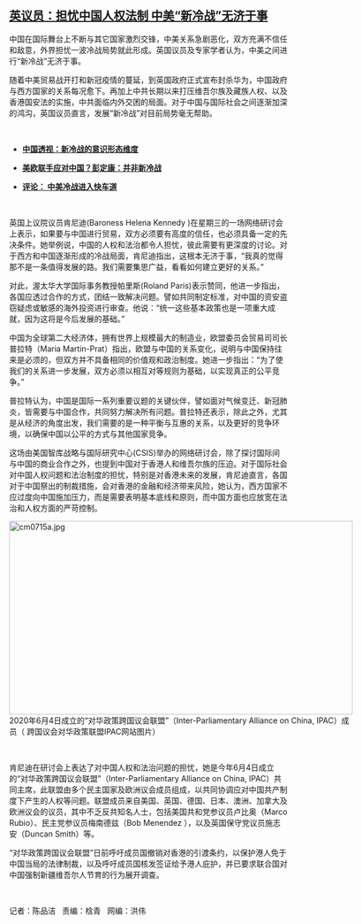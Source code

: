 <!--1594848369000-->
[英议员：担忧中国人权法制 中美“新冷战”无济于事](https://www.rfa.org/mandarin/yataibaodao/junshiwaijiao/cm-07152020104912.html)
------

<p>中国在国际舞台上不断与其它国家激烈交锋，中美关系急剧恶化，双方充满不信任和敌意，外界担忧一波冷战局势就此形成。英国议员及专家学者认为，中美之间进行“新冷战”无济于事。</p><p>随着中美贸易战开打和新冠疫情的蔓延，到英国政府正式宣布封杀华为，中国政府与西方国家的关系每况愈下。再加上中共长期以来打压维吾尔族及藏族人权、以及香港国安法的实施，中共面临内外交困的局面。对于中国与国际社会之间逐渐加深的鸿沟，英国议员直言，发展“新冷战”对目前局势毫无帮助。</p><p> </p><ul><li><b><a class="external-link" href="http://www.rfa.org/mandarin/zhuanlan/zhongguotoushi/panel-07152020155931.html">中国透视：新冷战的意识形态维度</a></b></li></ul><ul><li><b><a class="external-link" href="http://www.rfa.org/mandarin/yataibaodao/junshiwaijiao/cc-06292020103543.html">美欧联手应对中国？彭定康：并非新冷战</a></b></li></ul><ul><li><b><a class="external-link" href="http://www.rfa.org/mandarin/pinglun/chengxiaonong/cxn-06292020113850.html">评论： 中美冷战进入快车道</a></b></li></ul><p> </p><p>英国上议院议员肯尼迪(Baroness Helena Kennedy )在星期三的一场网络研讨会上表示，如果要与中国进行贸易，双方必须要有高度的信任，也必须具备一定的先决条件。她举例说，中国的人权和法治都令人担忧，彼此需要有更深度的讨论。对于西方和中国逐渐形成的冷战局面，肯尼迪指出，这根本无济于事，“我真的觉得那不是一条值得发展的路。我们需要集思广益，看看如何建立更好的关系。”</p><p>对此，渥太华大学国际事务教授帕里斯(Roland Paris)表示赞同，他进一步指出，各国应透过合作的方式，团结一致解决问题。譬如共同制定标准，对中国的资安盗窃疑虑或敏感的海外投资进行审查。他说：“统一这些基本政策也是一项重大成就，因为这将是今后发展的基础。”</p><p>中国为全球第二大经济体，拥有世界上规模最大的制造业，欧盟委员会贸易司司长普拉特（Maria Martin-Prat）指出，欧盟与中国的关系变化，说明与中国保持往来是必须的，但双方并不具备相同的价值观和政治制度。她进一步指出：“为了使我们的关系进一步发展，双方必须以相互对等规则为基础，以实现真正的公平竞争。”</p><p>普拉特认为，中国是国际一系列重要议题的关键伙伴，譬如面对气候变迁、新冠肺炎，皆需要与中国合作，共同努力解决所有问题。普拉特还表示，除此之外，尤其是从经济的角度出发，我们需要的是一种平衡与互惠的关系，以及更好的竞争环境，以确保中国以公平的方式与其他国家竞争。</p><p>这场由美国智库战略与国际研究中心(CSIS)举办的网络研讨会，除了探讨国际间与中国的商业合作之外，也提到中国对于香港人和维吾尔族的压迫。对于国际社会对中国人权问题和法治制度的担忧，特别是对香港未来的发展，肯尼迪直言，各国对于中国祭出的制裁措施，会对香港的金融和经济带来风险，她认为，西方国家不应过度向中国施加压力，而是需要表明基本底线和原则，而中国方面也应放宽在法治和人权方面的严苛控制。</p><p><div class="image-inline captioned" style="width:622px;"><div style="width:622px;"><img alt="cm0715a.jpg" height="350" src="https://www.rfa.org/mandarin/yataibaodao/junshiwaijiao/cm-07152020104912.html/cm0715a.jpg/image" title="cm0715a.jpg" width="622"/></div><div class="image-caption"><span style="width:622px;">2020年6月4日成立的“对华政策跨国议会联盟”（Inter-Parliamentary Alliance on China, IPAC）成员（ 跨国议会对华政策联盟IPAC网站图片）</span><span class="copyright"> </span></div></div></p><p> </p><p>肯尼迪在研讨会上表达了对中国人权和法治问题的担忧，她是今年6月4日成立的“对华政策跨国议会联盟”（Inter-Parliamentary Alliance on China, IPAC）共同主席，此联盟由多个民主国家及欧洲议会成员组成，以共同协调应对中国共产制度下产生的人权等问题。联盟成员来自美国、英国、德国、日本、澳洲、加拿大及欧洲议会的议员，其中不乏反共知名人士，包括美国共和党参议员卢比奥（Marco Rubio）、民主党参议员梅南德兹（Bob Menendez ），以及英国保守党议员施志安（Duncan Smith）等。</p><p>“对华政策跨国议会联盟”日前呼吁成员国撤销对香港的引渡条约，以保护港人免于中国当局的法律制裁，以及呼吁成员国核发签证给予港人庇护，并已要求联合国对中国强制新疆维吾尔人节育的行为展开调查。</p><p> </p><p>记者：陈品洁   责编：梒青   网编：洪伟</p>
